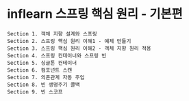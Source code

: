 # **inflearn** 스프링 핵심 원리 - 기본편
    Section 1. 객체 지향 설계와 스프링
    Section 2. 스프링 핵심 원리 이해1 - 예제 만들기
    Section 3. 스프링 핵심 원리 이해2 - 객체 지향 원리 적용
    Section 4. 스프링 컨테이너와 스프링 빈
    Section 5. 싱글톤 컨테이너
    Section 6. 컴포넌트 스캔
    Section 7. 의존관계 자동 주입
    Section 8. 빈 생명주기 콜백
    Section 9. 빈 스코프